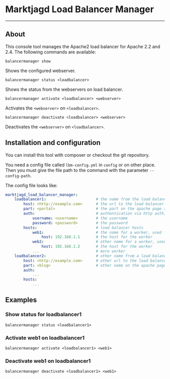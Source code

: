 # Marktjagd Load Balancer Manager
---

## About

This console tool manages the Apache2 load balancer for Apache 2.2 and 2.4. The following commands are available:

```
balancermanager show
```

Shows the configured webserver.

```
balancermanager status <loadbalancer>
```

Shows the status from the webservers on load balancer.

```
balancermanager activate <loadbalancer> <webserver>
```

Activates the ```<webserver>``` on ```<loadbalancer>```.

```
balancermanager deactivate <loadbalancer> <webserver>
```

Deactivates the ```<webserver>``` on ```<loadbalancer>```.

## Installation and configuration

You can install this tool with composer or checkout the git repository.

You need a config file called ```lbm-config.yml``` in ```config``` or on other place. Then you must give the file
path to the command with the parameter ```--config-path```.

The config file looks like:

```yml
marktjagd_load_balancer_manager:
    loadbalancer1:                      # the name from the load balancer, used for command line
        host: <http://example.com>      # the url to the load balancer
        part: <portal>                  # the part on the apache page after balancer://
        auth:                           # authentication via http auth, optional
            username: <username>        # the username
            password: <password>        # the password
        hosts:                          # load balancer hosts
            web1:                       # the name for a worker, used for command line
                host: 192.168.1.1       # the host for the worker
            web2:                       # other name for a worker, used for command line
                host: 192.168.1.2       # the host for the worker
            ...                         # more worker
    loadbalancer2:                      # other name from a load balancer, used for command line
        host: <http://example.com>      # other url to the load balancer
        part: <blog>                    # other name on the apache page after balancer://
        auth:
            ...
        hosts:
            ...
```

## Examples

### Show status for loadbalancer1

```
balancermanager status <loadbalancer1>
```

### Activate web1 on loadbalancer1

```
balancermanager activate <loadbalancer1> <web1>
```

### Deactivate web1 on loadbalancer1

```
balancermanager deactivate <loadbalancer1> <web1>
```

